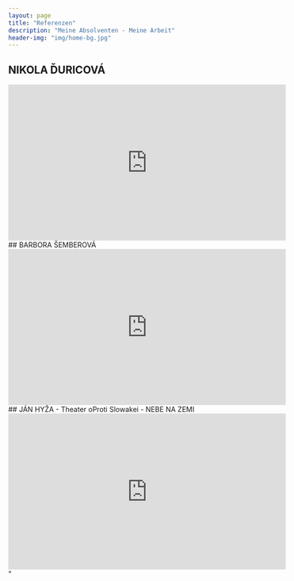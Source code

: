 ```yaml
---
layout: page
title: "Referenzen"
description: "Meine Absolventen - Meine Arbeit"
header-img: "img/home-bg.jpg"
---
```


## NIKOLA ĎURICOVÁ

<iframe width="560" height="315" src="https://www.youtube.com/embed/FBmc9sztumM" frameborder="0" allowfullscreen></iframe>


<br/>
## BARBORA ŠEMBEROVÁ


<iframe width="560" height="315" src="https://www.youtube.com/embed/M-z1Vz1KxNg" frameborder="0" allowfullscreen></iframe>


<br/>
## JÁN HYŽA - Theater oProti Slowakei - NEBE NA ZEMI


<iframe width="560" height="315" src="https://www.youtube.com/embed/YEtQy_lCfyE" frameborder="0" allowfullscreen></iframe>" 
